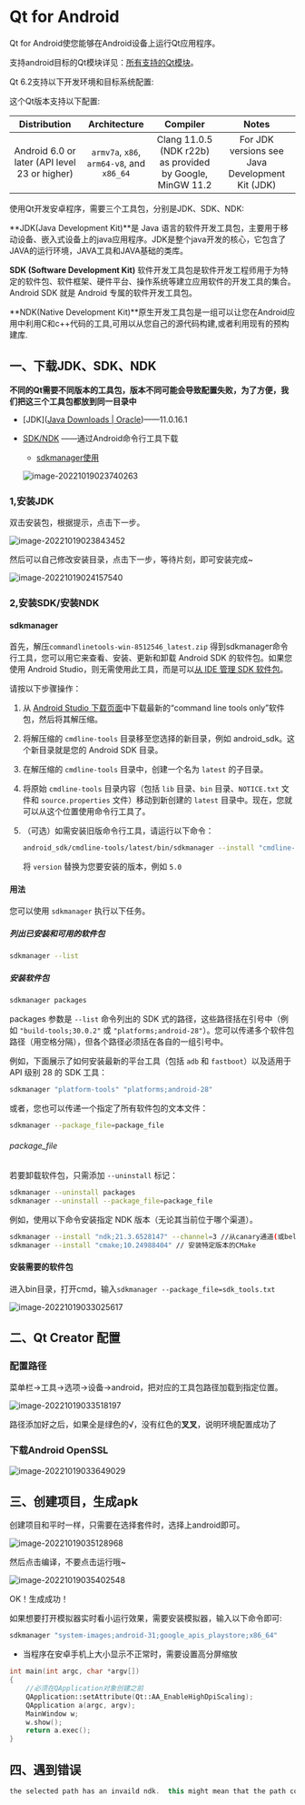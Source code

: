 # Qt for Android

Qt for Android使您能够在Android设备上运行Qt应用程序。

支持android目标的Qt模块详见：[所有支持的Qt模块](https://doc.qt.io/qt-6.2/qtmodules.html)。

Qt 6.2支持以下开发环境和目标系统配置:

这个Qt版本支持以下配置:

|                 Distribution                  |               Architecture                |                         Compiler                          |                      Notes                      |
| :-------------------------------------------: | :---------------------------------------: | :-------------------------------------------------------: | :---------------------------------------------: |
| Android 6.0 or later (API level 23 or higher) | `armv7a`, `x86`, `arm64-v8`, and `x86_64` | Clang 11.0.5 (NDK r22b) as provided by Google, MinGW 11.2 | For JDK versions see Java Development Kit (JDK) |

使用Qt开发安卓程序，需要三个工具包，分别是JDK、SDK、NDK:

**JDK(Java Development Kit)**是 Java 语言的软件开发工具包，主要用于移动设备、嵌入式设备上的java应用程序。JDK是整个java开发的核心，它包含了JAVA的运行环境，JAVA工具和JAVA基础的类库。

**SDK (Software Development Kit)** 软件开发工具包是软件开发工程师用于为特定的软件包、软件框架、硬件平台、操作系统等建立应用软件的开发工具的集合。Android SDK 就是 Android 专属的软件开发工具包。

**NDK(Native Development Kit)**原生开发工具包是一组可以让您在Android应用中利用C和c++代码的工具,可用以从您自己的源代码构建,或者利用现有的预构建库.

## 一、下载JDK、SDK、NDK

**不同的Qt需要不同版本的工具包，版本不同可能会导致配置失败，为了方便，我们把这三个工具包都放到同一目录中**

- [JDK]([Java Downloads | Oracle](https://www.oracle.com/java/technologies/downloads/#java11))——11.0.16.1

- [SDK/NDK](https://developer.android.google.cn/studio#downloads) ——通过Android命令行工具下载

  - [sdkmanager使用](https://developer.android.google.cn/studio/command-line/sdkmanager#install_packages)

  ![image-20221019023740263](assets/image-20221019023740263.png)

### 1,安装JDK

双击安装包，根据提示，点击下一步。

![image-20221019023843452](assets/image-20221019023843452.png)

然后可以自己修改安装目录，点击下一步，等待片刻，即可安装完成~

![image-20221019024157540](assets/image-20221019024157540.png)

### 2,安装SDK/安装NDK

#### sdkmanager

首先，解压`commandlinetools-win-8512546_latest.zip` 得到sdkmanager命令行工具，您可以用它来查看、安装、更新和卸载 Android SDK 的软件包。如果您使用 Android Studio，则无需使用此工具，而是可以[从 IDE 管理 SDK 软件包](https://developer.android.google.cn/studio/intro/update#sdk-manager)。

请按以下步骤操作：

1. 从 [Android Studio 下载页面](https://developer.android.google.cn/studio)中下载最新的“command line tools only”软件包，然后将其解压缩。

2. 将解压缩的 `cmdline-tools` 目录移至您选择的新目录，例如 android_sdk。这个新目录就是您的 Android SDK 目录。

3. 在解压缩的 `cmdline-tools` 目录中，创建一个名为 `latest` 的子目录。

4. 将原始 `cmdline-tools` 目录内容（包括 `lib` 目录、`bin` 目录、`NOTICE.txt` 文件和 `source.properties` 文件）移动到新创建的 `latest` 目录中。现在，您就可以从这个位置使用命令行工具了。

5. （可选）如需安装旧版命令行工具，请运行以下命令：

   ```sh
   android_sdk/cmdline-tools/latest/bin/sdkmanager --install "cmdline-tools;version"
   ```

   将 `version` 替换为您要安装的版本，例如 `5.0`

#### 用法

您可以使用 `sdkmanager` 执行以下任务。

##### 列出已安装和可用的软件包

```sh
sdkmanager --list
```

##### 安装软件包

```sh
sdkmanager packages
```

packages 参数是 `--list` 命令列出的 SDK 式的路径，这些路径括在引号中（例如 `"build-tools;30.0.2"` 或 `"platforms;android-28"`）。您可以传递多个软件包路径（用空格分隔），但各个路径必须括在各自的一组引号中。

例如，下面展示了如何安装最新的平台工具（包括 `adb` 和 `fastboot`）以及适用于 API 级别 28 的 SDK 工具：

```sh
sdkmanager "platform-tools" "platforms;android-28"
```

或者，您也可以传递一个指定了所有软件包的文本文件：

```sh
sdkmanager --package_file=package_file
```

###### package_file

若要卸载软件包，只需添加 `--uninstall` 标记：

```sh
sdkmanager --uninstall packages 
sdkmanager --uninstall --package_file=package_file
```

例如，使用以下命令安装指定 NDK 版本（无论其当前位于哪个渠道）。

```sh
sdkmanager --install "ndk;21.3.6528147" --channel=3 //从canary通道(或below)安装NDK 
sdkmanager --install "cmake;10.24988404" // 安装特定版本的CMake
```

#### 安装需要的软件包

进入bin目录，打开cmd，输入`sdkmanager --package_file=sdk_tools.txt`

![image-20221019033025617](assets/image-20221019033025617.png)



## 二、Qt Creator 配置

### 配置路径

菜单栏->工具->选项->设备->android，把对应的工具包路径加载到指定位置。

![image-20221019033518197](assets/image-20221019033518197.png)

路径添加好之后，如果全是绿色的√，没有红色的**叉叉**，说明环境配置成功了

### 下载Android OpenSSL

![image-20221019033649029](assets/image-20221019033649029.png)



## 三、创建项目，生成apk

创建项目和平时一样，只需要在选择套件时，选择上android即可。

![image-20221019035128968](assets/image-20221019035128968.png)

然后点击编译，不要点击运行哦~

![image-20221019035402548](assets/image-20221019035402548.png)

OK！生成成功！

如果想要打开模拟器实时看小运行效果，需要安装模拟器，输入以下命令即可:

```sh
sdkmanager "system-images;android-31;google_apis_playstore;x86_64"
```

+ 当程序在安卓手机上大小显示不正常时，需要设置高分屏缩放

```cpp
int main(int argc, char *argv[])
{
    //必须在QApplication对象创建之前
    QApplication::setAttribute(Qt::AA_EnableHighDpiScaling);
    QApplication a(argc, argv);
    MainWindow w;
    w.show();
    return a.exec();
}
```



## 四、遇到错误



```cpp
the selected path has an invaild ndk.  this might mean that the path contains space characters,or that it does not have a "toolchains" sub-directory,or that the NDK version could not be retrieved because of a missing "source. properties" or "RELEASE.TXT" file
```

